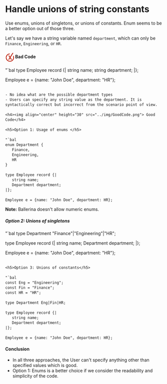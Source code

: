 # Handle unions of string constants

Use enums, unions of singletons, or unions of constants. Enum seems to be a better option out of those three.

Let's say we have a string variable named `department`, which can only be  `Finance`, `Engineering`, or `HR`.

<h4><img align="center" height="30" src="../img/BadCode.png"> Bad Code</h4>

"`bal
type Employee record {|
   string name;
   string department;
|};
 
Employee e = {name: "John Doe", department: "HR"};
```
 
- No idea what are the possible department types
- Users can specify any string value as the department. It is syntactically correct but incorrect from the scenario point of view. 

<h4><img align="center" height="30" src="../img/GoodCode.png"> Good Code</h4>

<h5>Option 1: Usage of enums </h5>

"`bal
enum Department {
   Finance,
   Engineering,
   HR
}
 
type Employee record {|
   string name;
   Department department;
|};
 
Employee e = {name: "John Doe", department: HR};
```

**Note:** Ballerina doesn't allow numeric enums.
   

<h5>Option 2: Unions of singletons</h5>

"`bal
type Department "Finance"|"Engineering"|"HR";
 
type Employee record {|
   string name;
   Department department;
|};
 
Employee e = {name: "John Doe", department: "HR"};
```
 
<h5>Option 3: Unions of constants</h5>

"`bal
const Eng = "Engineering";
const Fin = "Finance";
const HR = "HR";
 
type Department Eng|Fin|HR;
 
type Employee record {|
   string name;
   Department department;
|};
 
Employee e = {name: "John Doe", department: HR};
```

<h4>Conclusion</h4>

- In all three approaches, the User can't specify anything other than specified values which is good.
- Option 1: Enums is a better choice if we consider the readability and simplicity of the code.

